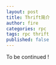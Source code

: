 ```yaml
---
layout: post
title: Thrift简介
author: fire
categories: rpc
tags: rpc thrift
published: false
---
```


To be continued !